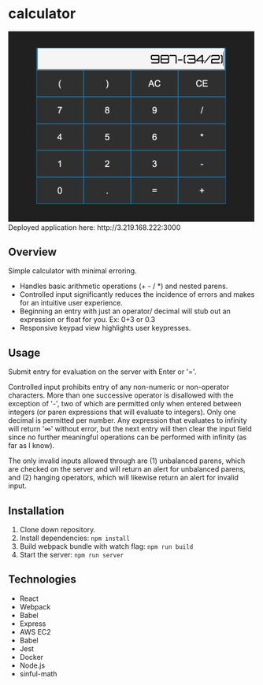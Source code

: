 # calculator

<img src="screenshot.png" width="500">
 Deployed application here: http://3.219.168.222:3000

## Overview

Simple calculator with minimal erroring.

- Handles basic arithmetic operations (+ - / *) and nested parens.
- Controlled input significantly reduces the incidence of errors and makes for an intuitive user experience.
- Beginning an entry with just an operator/ decimal will stub out an expression or float for you. Ex: 0+3 or 0.3
- Responsive keypad view highlights user keypresses. 

## Usage

Submit entry for evaluation on the server with Enter or '='.

Controlled input prohibits entry of any non-numeric or non-operator characters. More than one successive operator is disallowed with the exception of '-', two of which are permitted only when entered between integers (or paren expressions that will evaluate to integers). Only one decimal is permitted per number. Any expression that evaluates to infinity will return '∞' without error, but the next entry will then clear the input field since no further meaningful operations can be performed with infinity (as far as I know).

The only invalid inputs allowed through are (1) unbalanced parens, which are checked on the server and will return an alert for unbalanced parens, and (2) hanging operators, which will likewise return an alert for invalid input.

## Installation

1. Clone down repository.
2. Install dependencies: 
```npm install```
4. Build webpack bundle with watch flag: 
```npm run build ```
2. Start the server:
````npm run server````

## Technologies

- React 
- Webpack
- Babel
- Express
- AWS EC2
- Babel
- Jest
- Docker
- Node.js
- sinful-math
